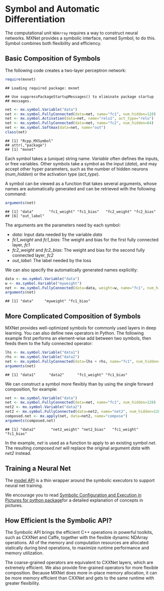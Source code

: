 # Symbol and Automatic Differentiation

The computational unit `NDArray` requires a way to construct neural networks. MXNet provides a symbolic interface, named Symbol, to do this. Symbol combines both flexibility and efficiency.

## Basic Composition of Symbols

The following code creates a two-layer perceptron network:



```r
require(mxnet)
```

```
## Loading required package: mxnet
```

```
## Use suppressPackageStartupMessages() to eliminate package startup
## messages.
```

```r
net <- mx.symbol.Variable("data")
net <- mx.symbol.FullyConnected(data=net, name="fc1", num_hidden=128)
net <- mx.symbol.Activation(data=net, name="relu1", act_type="relu")
net <- mx.symbol.FullyConnected(data=net, name="fc2", num_hidden=64)
net <- mx.symbol.Softmax(data=net, name="out")
class(net)
```

```
## [1] "Rcpp_MXSymbol"
## attr(,"package")
## [1] "mxnet"
```


Each symbol takes a (unique) string name. *Variable* often defines the inputs,
or free variables. Other symbols take a symbol as the input (*data*),
and may accept other hyper parameters, such as the number of hidden neurons (*num_hidden*)
or the activation type (*act_type*).

A symbol can be viewed as a function that takes several arguments, whose
names are automatically generated and can be retrieved with the following command:



```r
arguments(net)
```

```
## [1] "data"       "fc1_weight" "fc1_bias"   "fc2_weight" "fc2_bias"  
## [6] "out_label"
```

The arguments are the parameters need by each symbol:

- *data*: Input data needed by the variable *data*
- *fc1_weight* and *fc1_bias*: The weight and bias for the first fully connected layer, *fc1*
- *fc2_weight* and *fc2_bias*: The weight and bias for the second fully connected layer, *fc2*
- *out_label*: The label needed by the loss

We can also specify the automatically generated names explicitly:



```r
data <- mx.symbol.Variable("data")
w <- mx.symbol.Variable("myweight")
net <- mx.symbol.FullyConnected(data=data, weight=w, name="fc1", num_hidden=128)
arguments(net)
```

```
## [1] "data"     "myweight" "fc1_bias"
```

## More Complicated Composition of Symbols

MXNet provides well-optimized symbols for
commonly used layers in deep learning. You can also define new operators
in Python. The following example first performs an element-wise add between two
symbols, then feeds them to the fully connected operator:



```r
lhs <- mx.symbol.Variable("data1")
rhs <- mx.symbol.Variable("data2")
net <- mx.symbol.FullyConnected(data=lhs + rhs, name="fc1", num_hidden=128)
arguments(net)
```

```
## [1] "data1"      "data2"      "fc1_weight" "fc1_bias"
```

We can construct a symbol more flexibly than by using the single
forward composition, for example:


```r
net <- mx.symbol.Variable("data")
net <- mx.symbol.FullyConnected(data=net, name="fc1", num_hidden=128)
net2 <- mx.symbol.Variable("data2")
net2 <- mx.symbol.FullyConnected(data=net2, name="net2", num_hidden=128)
composed.net <- mx.apply(net, data=net2, name="compose")
arguments(composed.net)
```

```
## [1] "data2"       "net2_weight" "net2_bias"   "fc1_weight"  "fc1_bias"
```

In the example, *net* is used as a function to apply to an existing symbol
*net*. The resulting *composed.net* will replace the original argument *data* with
*net2* instead.

## Training a Neural Net

The [model API](../../../R-package/R/model.R) is a thin wrapper around the symbolic executors to support neural net training.

We encourage you to read [Symbolic Configuration and Execution in Pictures for python package](../python/symbol_in_pictures.md)for a detailed explanation of concepts in pictures.

## How Efficient Is the Symbolic API?

The Symbolic API brings the efficient C++
operations in powerful toolkits, such as CXXNet and Caffe, together with the
flexible dynamic NDArray operations. All of the memory and computation resources are
allocated statically during bind operations, to maximize runtime performance and memory
utilization.

The coarse-grained operators are equivalent to CXXNet layers, which are
extremely efficient.  We also provide fine-grained operators for more flexible
composition. Because MXNet does more in-place memory allocation, it can
be more memory efficient than CXXNet and gets to the same runtime with
greater flexibility.


<!-- INSERT SOURCE DOWNLOAD BUTTONS -->
